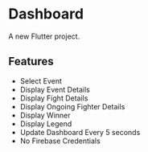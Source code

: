 # Dashboard

A new Flutter project.

## Features

- Select Event
- Display Event Details
- Display Fight Details
- Display Ongoing Fighter Details
- Display Winner
- Display Legend
- Update Dashboard Every 5 seconds
- No Firebase Credentials 
